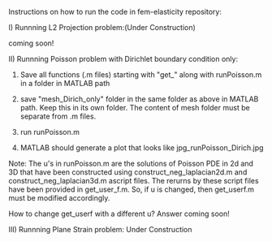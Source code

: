 Instructions on how to run the code in fem-elasticity repository:

I) Runnning L2 Projection problem:(Under Construction)

  coming soon!


II) Runnning Poisson problem with Dirichlet boundary condition only:

   1) Save all functions (.m files) starting with "get_" along with runPoisson.m
      in a folder in MATLAB path

   2) save "mesh_Dirich_only" folder in the same folder as above in MATLAB path. 
      Keep this in its own folder. The content of mesh folder must be separate 
      from .m files.

   3) run runPoisson.m 

   4) MATLAB should generate a plot that looks like jpg_runPoisson_Dirich.jpg 

 Note: The u's in runPoisson.m are the solutions of Poisson PDE in 2d and 3D that 
       have been constructed using construct_neg_laplacian2d.m and 
       construct_neg_laplacian3d.m ascript files. The rerurns by these script files
       have been provided in get_user_f.m. So, if u is changed, then get_userf.m 
       must be modified accordingly.

  How to change get_userf with a different u?
  Answer coming soon!


III) Runnning Plane Strain problem:
   Under Construction


